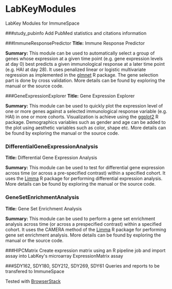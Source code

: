 LabKeyModules
=============

LabKey Modules for ImmuneSpace

###study_pubinfo
Add PubMed statistics and citations information

###ImmuneResponsePredictor
**Title:** Immune Response Predictor

**Summary:** This module can be used to automatically select a group of genes whose expression at a given time point (e.g. gene expression levels at day 0) best predicts a given immunological response at a later time point (e.g. HAI at day 28).
It uses penalized linear or logistic multivariate regression as implemented in the [glmnet](http://cran.r-project.org/web/packages/glmnet/index.html) R package. The gene selection part is done by cross validation. More details can be found by exploring the manual or the source code.

###GeneExpressionExplorer
**Title:** Gene Expression Explorer

**Summary:** This module can be used to quickly plot the expression level of one or more genes against a selected immunological response variable (e.g. HAI) in one or more cohorts. Visualization is achieve using the [ggplot2](http://cran.r-project.org/web/packages/ggplot2/index.html) R package. Demographics variables such as gender and age can be added to the plot using aesthetic variables such as color, shape etc. More details can be found by exploring the manual or the source code.

### DifferentialGeneExpressionAnalysis
**Title:** Differential Gene Expression Analysis

**Summary:** This module can be used to test for differential gene expression across time (or across a pre-specified contrast) within a specified cohort. It uses the [Limma](http://www.bioconductor.org/packages/release/bioc/html/limma.html) R package for performing differential expression analysis. More details can be found by exploring the manual or the source code. 

### GeneSetEnrichmentAnalysis
**Title:** Gene Set Enrichment Analysis

**Summary:** This module can be used to perform a gene set enrichment analysis across time (or across a prespecified contrast) within a specified cohort. It uses the CAMERA method of the [Limma](http://www.bioconductor.org/packages/release/bioc/html/limma.html) R package for performing gene set enrichment analysis. More details can be found by exploring the manual or the source code.

###HIPCMatrix
Create expression matrix using an R pipeline job and import assay into LabKey's microarray ExpressionMatrix assay

###SDY162, SDY180, SDY212, SDY269, SDY61
Queries and reports to be transfered to ImmuneSpace

Tested with [BrowserStack](https://www.browserstack.com)

